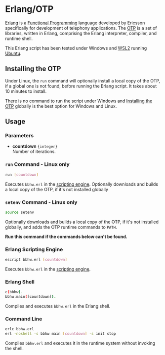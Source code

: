 # Erlang/OTP

[Erlang] is a [Functional Programming] language developed by Ericsson specifically for development of 
telephony applications. The [OTP] is a set of libraries, written in Erlang, comprising the Erlang
interpreter, compiler, and runtime shell.

This Erlang script has been tested under Windows and [WSL2] running [Ubuntu].

## Installing the OTP

Under Linux, the `run` command will optionally install a local copy of the OTP, if a global one is not
found, before running the Erlang script. It takes about 10 minutes to install.

There is no command to run the script under Windows and [Installing the OTP] globally is the best 
option for Windows and Linux. 


## Usage

### Parameters

- **countdown** `{integer}`  
  Number of iterations.

### `run` Command - Linux only

```sh
run [countdown]
```
Executes `bbhw.erl` in the [scripting engine][escript]. Optionally downloads 
and builds a local copy of the OTP, if it's not installed globally
  
### `setenv` Command - Linux only

```sh
source setenv
```
Optionally downloads and builds a local copy of the OTP, if it's not installed 
globally, and adds the OTP runtime commands to `PATH`.

**Run this command if the commands below can't be found.**

### Erlang Scripting Engine

```sh
escript bbhw.erl [countdown]
```
Executes `bbhw.erl` in the [scripting engine][escript].

### Erlang Shell

```sh 
c(bbhw).
bbhw:main([countdown]).
```
Compiles and executes `bbhw.erl` in the Erlang shell.

### Command Line

```sh
erlc bbhw.erl
erl -noshell -s bbhw main [countdown] -s init stop
```
Compiles `bbhw.erl` and executes it in the runtime system without invoking the shell.


[Erlang]:                 https://en.wikipedia.org/wiki/Erlang_(programming_language)
[OTP]:                    https://en.wikipedia.org/wiki/Open_Telecom_Platform
[escript]:                https://www.erlang.org/doc/man/escript
[Installing the OTP]:     https://www.erlang.org/downloads
[Functional Programming]: https://en.wikipedia.org/wiki/Functional_programming
[WSL2]:                   https://learn.microsoft.com/en-us/windows/wsl/about
[Ubuntu]:                 https://ubuntu.com
